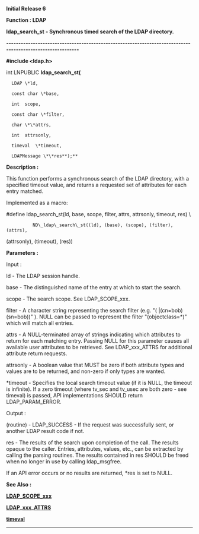 




<!--
 /\* Font Definitions \*/
 @font-face
 {font-family:Helv;
 panose-1:2 11 6 4 2 2 2 3 2 4;}
@font-face
 {font-family:"Cambria Math";
 panose-1:2 4 5 3 5 4 6 3 2 4;}
 /\* Style Definitions \*/
 p.MsoNormal, li.MsoNormal, div.MsoNormal
 {margin-top:0cm;
 margin-right:0cm;
 margin-bottom:8.0pt;
 margin-left:0cm;
 line-height:107%;
 font-size:11.0pt;
 font-family:"Calibri",sans-serif;}
.MsoChpDefault
 {font-size:11.0pt;}
.MsoPapDefault
 {margin-bottom:8.0pt;
 line-height:107%;}
 /\* Page Definitions \*/
 @page WordSection1
 {size:612.0pt 792.0pt;
 margin:72.0pt 72.0pt 72.0pt 72.0pt;}
div.WordSection1
 {page:WordSection1;}
-->




**Initial Release 6**



**Function : LDAP**



**ldap\_search\_st** **-
Synchronous timed search of the LDAP directory.**


**----------------------------------------------------------------------------------------------------------**



**#include <ldap.h>**



int
LNPUBLIC **ldap\_search\_st(**  

      LDAP \*ld,  

      const char \*base,  

      int  scope,  

      const char \*filter,  

      char \*\*attrs,  

      int  attrsonly,  

      timeval  \*timeout,  

      LDAPMessage \*\*res**);**



**Description :**



This
function performs a synchronous search of the LDAP directory, with a specified
timeout value, and returns a requested set of attributes for each entry
matched.


 


Implemented
as a macro:


 


#define
ldap\_search\_st(ld, base, scope, filter, attrs, attrsonly, timeout, res) \  

              ND\_ldap\_search\_st((ld), (base), (scope), (filter), (attrs),
(attrsonly), (timeout), (res))


 


**Parameters :**



Input :  

ld  -  The LDAP session handle.  

  

base  -  The distinguished name of the entry at which to start the search.  

  

scope  -  The search scope.  See LDAP\_SCOPE\_xxx.  

  

filter  -  A character string representing the search filter (e.g. "(
|(cn=bob)(sn=bob))" ).  NULL can be passed to represent the filter
"(objectclass=\*)" which will match all entries.  

  

attrs  -  A NULL-terminated array of strings indicating which attributes to
return for each matching entry.  Passing NULL for this parameter causes all
available user attributes to be retrieved.  See LDAP\_xxx\_ATTRS for additional
attribute return requests.  

  

attrsonly  -  A boolean value that MUST be zero if both attribute types and
values are to be returned, and non-zero if only types are wanted.  

  

\*timeout  -  Specifies the local search timeout value (if it is NULL, the
timeout is infinite).  If a zero timeout (where tv\_sec and tv\_usec are both
zero - see timeval) is passed, API implementations SHOULD return
LDAP\_PARAM\_ERROR.  

  




Output :  

(routine)  -  LDAP\_SUCCESS  - If the request was successfully sent, or another
LDAP result code if not.  

  

  

res  -  The results of the search upon completion of the call.  The results
opaque to the caller.  Entries, attributes, values, etc., can be extracted by
calling the parsing routines. The results contained in res SHOULD be freed when
no longer in use by calling ldap\_msgfree.    

  

If an API error occurs or no results are returned, \*res is set to NULL.  

  




 **See Also :**


**[LDAP\_SCOPE\_xxx](LDAP_SCOPE_xxx.md)**


**[LDAP\_xxx\_ATTRS](LDAP_xxx_ATTRS.md)**


**[timeval](timeval.md)**



----------------------------------------------------------------------------------------------------------


 






